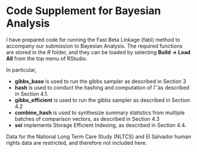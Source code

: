 # Code Supplement for Bayesian Analysis

I have prepared code for running the Fast Beta Linkage (fabl) method to accompany our submission to Bayesian Analysis. The required functions are stored in the *R* folder, and they can be loaded by selecting **Build -> Load All** from the top menu of RStudio.

In particular,

- **gibbs_base** is used to run the gibbs sampler as described in Section 3
- **hash** is used to conduct the hashing and computation of $\tilde{\Gamma}$ as described in Section 4.1. 
- **gibbs_efficient** is used to run the gibbs sampler as described in Section 4.2
- **combine_hash** is used to synthesize summary statistics from multiple batches of comparison vectors, as described in Section 4.3
- **sei** implements Storage Efficient Indexing, as described in Section 4.4. 

Data for the National Long Term Care Study (NLTCS) and El Salvador human rights data are restricted, and therefore not included here. 
